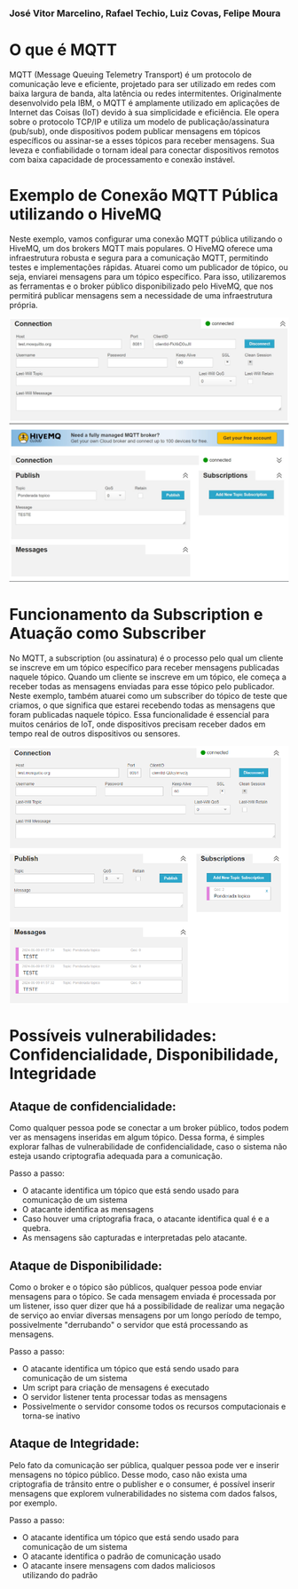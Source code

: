 ### José Vitor Marcelino, Rafael Techio, Luiz Covas, Felipe Moura

# O que é MQTT

MQTT (Message Queuing Telemetry Transport) é um protocolo de comunicação leve e eficiente, projetado para ser utilizado em redes com baixa largura de banda, alta latência ou redes intermitentes. Originalmente desenvolvido pela IBM, o MQTT é amplamente utilizado em aplicações de Internet das Coisas (IoT) devido à sua simplicidade e eficiência. Ele opera sobre o protocolo TCP/IP e utiliza um modelo de publicação/assinatura (pub/sub), onde dispositivos podem publicar mensagens em tópicos específicos ou assinar-se a esses tópicos para receber mensagens. Sua leveza e confiabilidade o tornam ideal para conectar dispositivos remotos com baixa capacidade de processamento e conexão instável.


# Exemplo de Conexão MQTT Pública utilizando o HiveMQ

Neste exemplo, vamos configurar uma conexão MQTT pública utilizando o HiveMQ, um dos brokers MQTT mais populares. O HiveMQ oferece uma infraestrutura robusta e segura para a comunicação MQTT, permitindo testes e implementações rápidas. Atuarei como um publicador de tópico, ou seja, enviarei mensagens para um tópico específico. Para isso, utilizaremos as ferramentas e o broker público disponibilizado pelo HiveMQ, que nos permitirá publicar mensagens sem a necessidade de uma infraestrutura própria.

<img src="mqtt1.jpg" alt="Imagem de um exemplo de configuração MQTT">
<img src="mqtt2.jpg" alt="Imagem de um exemplo de configuração MQTT">

# Funcionamento da Subscription e Atuação como Subscriber

No MQTT, a subscription (ou assinatura) é o processo pelo qual um cliente se inscreve em um tópico específico para receber mensagens publicadas naquele tópico. Quando um cliente se inscreve em um tópico, ele começa a receber todas as mensagens enviadas para esse tópico pelo publicador. Neste exemplo, também atuarei como um subscriber do tópico de teste que criamos, o que significa que estarei recebendo todas as mensagens que foram publicadas naquele tópico. Essa funcionalidade é essencial para muitos cenários de IoT, onde dispositivos precisam receber dados em tempo real de outros dispositivos ou sensores.

<img src="Screenshot_1078.png" alt="Imagem de um exemplo de configuração MQTT">


# Possíveis vulnerabilidades: Confidencialidade, Disponibilidade, Integridade

## Ataque de confidencialidade:

Como qualquer pessoa pode se conectar a um broker público, todos podem ver as mensagens inseridas em algum tópico. Dessa forma, é simples explorar falhas de vulnerabilidade de confidencialidade, caso o sistema não esteja usando criptografia adequada para a comunicação.

Passo a passo:
- O atacante identifica um tópico que está sendo usado para comunicação de um sistema
- O atacante identifica as mensagens
- Caso houver uma criptografia fraca, o atacante identifica qual é e a quebra.
- As mensagens são capturadas e interpretadas pelo atacante.

## Ataque de Disponibilidade:

Como o broker e o tópico são públicos, qualquer pessoa pode enviar mensagens para o tópico. Se cada mensagem enviada é processada por um listener, isso quer dizer que há a possibilidade de realizar uma negação de serviço ao enviar diversas mensagens por um longo período de tempo, possivelmente "derrubando" o servidor que está processando as mensagens.

Passo a passo:
- O atacante identifica um tópico que está sendo usado para comunicação de um sistema
- Um script para criação de mensagens é executado
- O servidor listener tenta processar todas as mensagens
- Possivelmente o servidor consome todos os recursos computacionais e torna-se inativo

## Ataque de Integridade:

Pelo fato da comunicação ser pública, qualquer pessoa pode ver e inserir mensagens no tópico público. Desse modo, caso não exista uma criptografia de trânsito entre o publisher e o consumer, é possível inserir mensagens que explorem vulnerabilidades no sistema com dados falsos, por exemplo.

Passo a passo:
- O atacante identifica um tópico que está sendo usado para comunicação de um sistema
- O atacante identifica o padrão de comunicação usado
- O atacante insere mensagens com dados maliciosos utilizando do padrão
